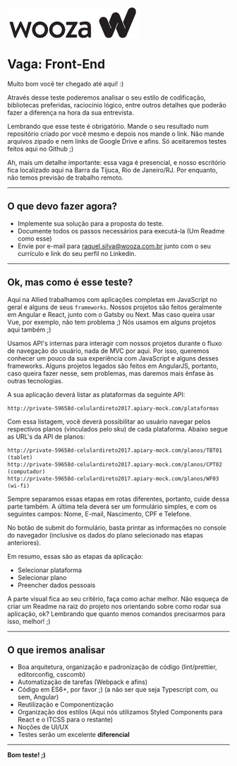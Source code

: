 ![Logo Allied](./src/images/logo.png)

# Vaga: Front-End

Muito bom você ter chegado até aqui! :)

Através desse teste poderemos analisar o seu estilo de codificação, bibliotecas preferidas, raciocínio lógico, entre outros detalhes que poderão fazer a diferença na hora da sua entrevista.

Lembrando que esse teste é obrigatório. Mande o seu resultado num repositório criado por você mesmo e depois nos mande o link. Não mande arquivos zipado e nem links de Google Drive e afins. Só aceitaremos testes feitos aqui no Github ;)

Ah, mais um detalhe importante: essa vaga é presencial, e nosso escritório fica localizado aqui na Barra da Tijuca, Rio de Janeiro/RJ. Por enquanto, não temos previsão de trabalho remoto.

---

## O que devo fazer agora?

* Implemente sua solução para a proposta do teste.
* Documente todos os passos necessários para executá-la (Um Readme como esse)
* Envie por e-mail para raquel.silva@wooza.com.br junto com o seu currículo e link do seu perfil no Linkedin.

---

## Ok, mas como é esse teste?

Aqui na Allied trabalhamos com aplicações completas em JavaScript no geral e alguns de seus `frameworks`. Nossos projetos são feitos geralmente em Angular e React, junto com o Gatsby ou Next. Mas caso queira usar Vue, por exemplo, não tem problema ;) Nós usamos em alguns projetos aqui também ;)

Usamos API's internas para interagir com nossos projetos durante o fluxo de navegação do usuário, nada de MVC por aqui. Por isso, queremos conhecer um pouco da sua experiência com JavaScript e alguns desses frameworks. Alguns projetos legados são feitos em AngularJS, portanto, caso queira fazer nesse, sem problemas, mas daremos mais ênfase às outras tecnologias.

A sua aplicação deverá listar as plataformas da seguinte API:
```
http://private-59658d-celulardireto2017.apiary-mock.com/plataformas
```
Com essa listagem, você deverá possibilitar ao usuário navegar pelos respectivos planos (vinculados pelo sku) de cada plataforma. Abaixo segue as URL's da API de planos:

```
http://private-59658d-celulardireto2017.apiary-mock.com/planos/TBT01 (tablet)
http://private-59658d-celulardireto2017.apiary-mock.com/planos/CPT02 (computador)
http://private-59658d-celulardireto2017.apiary-mock.com/planos/WF03 (wi-fi)
```

Sempre separamos essas etapas em rotas diferentes, portanto, cuide dessa parte também. A última tela deverá ser um formulário simples, e com os seguintes campos: Nome, E-mail, Nascimento, CPF e Telefone.

No botão de submit do formulário, basta printar as informações no console do navegador (inclusive os dados do plano selecionado nas etapas anteriores).

Em resumo, essas são as etapas da aplicação:

* Selecionar plataforma
* Selecionar plano
* Preencher dados pessoais

A parte visual fica ao seu critério, faça como achar melhor. Não esqueça de criar um Readme na raiz do projeto nos orientando sobre como rodar sua aplicação, ok? Lembrando que quanto menos comandos precisarmos para isso, melhor! ;)

---

## O que iremos analisar

* Boa arquitetura, organização e padronização de código (lint/prettier, editorconfig, csscomb)
* Automatização de tarefas (Webpack e afins)
* Código em ES6+, por favor ;) (a não ser que seja Typescript com, ou sem, Angular)
* Reutilização e Componentização
* Organização dos estilos (Aqui nós utilizamos Styled Components para React e o ITCSS para o restante)
* Noções de UI/UX
* Testes serão um excelente **diferencial**

---

**Bom teste! ;)**
